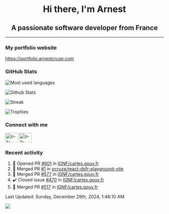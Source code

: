 <h1 align="center">Hi there, I'm Arnest</h1>
<h2 align="center">A passionate software developer from France</h2>

---

### My portfolio website

https://portfolio.arnestcruze.com

### GitHub Stats

![Most used languages](https://github-readme-stats.vercel.app/api/top-langs/?username=ocruze&langs_count=10&layout=compact&hide=tsql)

![Github Stats](https://github-readme-stats.vercel.app/api?username=ocruze&count_private=true&show_icons=true&title_color=fff&text_color=fff&bg_color=30,36d1dc,904e95)

![Streak](https://github-readme-streak-stats.herokuapp.com/?user=ocruze&)

![Trophies](https://github-profile-trophy.vercel.app/?username=ocruze)

### Connect with me

<p align="left">
  <a href="mailto:o.cruze@live.com" target="blank"><img align="center" src="https://upload.wikimedia.org/wikipedia/commons/d/df/Microsoft_Office_Outlook_%282018%E2%80%93present%29.svg" alt="o-a-cruze" height="30" width="40" /></a>
  <a href="https://linkedin.com/in/o-a-cruze" target="blank"><img align="center" src="https://raw.githubusercontent.com/rahuldkjain/github-profile-readme-generator/master/src/images/icons/Social/linked-in-alt.svg" alt="o-a-cruze" height="30" width="40" /></a>
</p>

### Recent activity

<!--RECENT_ACTIVITY:start-->
1. 💪 Opened PR [#601](https://github.com/IGNF/cartes.gouv.fr/pull/601) in [IGNF/cartes.gouv.fr](https://github.com/IGNF/cartes.gouv.fr)
2. 🎉 Merged PR [#1](https://github.com/ocruze/react-dsfr-playground-vite/pull/1) in [ocruze/react-dsfr-playground-vite](https://github.com/ocruze/react-dsfr-playground-vite)
3. 🎉 Merged PR [#577](https://github.com/IGNF/cartes.gouv.fr/pull/577) in [IGNF/cartes.gouv.fr](https://github.com/IGNF/cartes.gouv.fr)
4. ✔️ Closed issue [#470](https://github.com/IGNF/cartes.gouv.fr/issues/470) in [IGNF/cartes.gouv.fr](https://github.com/IGNF/cartes.gouv.fr)
5. 🎉 Merged PR [#517](https://github.com/IGNF/cartes.gouv.fr/pull/517) in [IGNF/cartes.gouv.fr](https://github.com/IGNF/cartes.gouv.fr)
<!--RECENT_ACTIVITY:end-->

<!--RECENT_ACTIVITY:last_update-->
Last Updated: Sunday, December 29th, 2024, 1:46:10 AM
<!--RECENT_ACTIVITY:last_update_end-->

[![](https://visitcount.itsvg.in/api?id=ocruze&label=Profile%20Views&pretty=false)](https://visitcount.itsvg.in)
